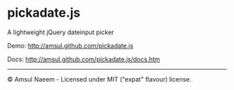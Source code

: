 # pickadate.js


A lightweight jQuery dateinput picker


Demo: <http://amsul.github.com/pickadate.js>

Docs: <http://amsul.github.com/pickadate.js/docs.htm>


---

&copy; Amsul Naeem - Licensed under MIT ("expat" flavour) license.